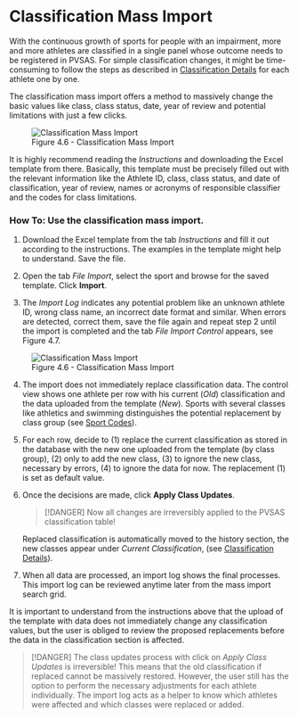# Classification Mass Import

With the continuous growth of sports for people with an impairment, more and more athletes
are classified in a single panel whose outcome needs to be registered in PVSAS. For simple
classification changes, it might be time-consuming to follow the steps as described in 
[Classification Details](athletes/classification.md#classification-details) for each athlete one by one.

The classification mass import offers a method to massively change the basic values like class,
class status, date, year of review and potential limitations with just a few clicks.

<figure>
    <img src="_img/figures/4.5-classification-mass-import.png" alt="Classification Mass Import" class="screenshot" >
    <figcaption>Figure 4.6 - Classification Mass Import</figcaption>
</figure>

It is highly recommend reading the *Instructions* and downloading the Excel template from there.
Basically, this template must be precisely filled out with the relevant information like the Athlete
ID, class, class status, and date of classification, year of review, names or acronyms of
responsible classifier and the codes for class limitations.

### How To: Use the classification mass import.

1. Download the Excel template from the tab *Instructions* and fill it out according to the 
   instructions. The examples in the template might help to understand. Save the file.

2. Open the tab *File Import*, select the sport and browse for the saved template. Click **Import**.

3. The *Import Log* indicates any potential problem like an unknown athlete ID, wrong class 
   name, an incorrect date format and similar. When errors are detected, correct them, 
   save the file again and repeat step 2 until the import is completed and the tab *File Import Control* 
   appears, see Figure 4.7.

<figure>
    <img src="_img/figures/4.5-classification-mass-import.png" alt="Classification Mass Import" class="screenshot" >
    <figcaption>Figure 4.6 - Classification Mass Import</figcaption>
</figure>

4. The import does not immediately replace classification data. The control view shows one 
   athlete per row with his current (*Old*) classification and the data uploaded from the 
   template (*New*). Sports with several classes like athletics and swimming distinguishes 
   the potential replacement by class group (see [Sport Codes](application-settings/sport-codes.md)).

5. For each row, decide to (1) replace the current classification as stored in the database 
   with the new one uploaded from the template (by class group), (2) only to add the new 
   class, (3) to ignore the new class, necessary by errors, (4) to ignore the data for now. The 
   replacement (1) is set as default value.

6. Once the decisions are made, click **Apply Class Updates**. 

   > [!DANGER]
   > Now all changes are irreversibly applied to the PVSAS classification table!    

   Replaced classification is automatically moved to the history section, the new classes 
   appear under *Current Classification*, (see [Classification Details](athletes/classification.md#classification-details)).

7. When all data are processed, an import log shows the final processes. This import log
can be reviewed anytime later from the mass import search grid.

It is important to understand from the instructions above that the upload of the template with
data does not immediately change any classification values, but the user is obliged to review the
proposed replacements before the data in the classification section is affected.

> [!DANGER]
> The class updates process with click on *Apply Class Updates* is irreversible!
> This means that the old classification if replaced cannot be massively restored. 
> However, the user still has the option to perform the necessary adjustments for 
> each athlete individually. The import log acts as a helper to know which athletes 
> were affected and which classes were replaced or added.